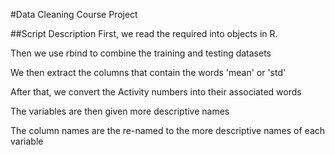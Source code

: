#Data Cleaning Course Project

##Script Description
First, we read the required into objects in R.

Then we use rbind to combine the training and testing datasets

We then extract the columns that contain the words 'mean' or 'std'

After that, we convert the Activity numbers into their associated words

The variables are then given more descriptive names

The column names are the re-named to the more descriptive names of each variable
